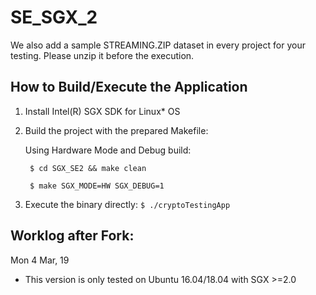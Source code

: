 # SE_SGX_2
We also add a sample STREAMING.ZIP dataset in every project for your testing.
Please unzip it before the execution.

## How to Build/Execute the Application 

1. Install Intel(R) SGX SDK for Linux* OS
2. Build the project with the prepared Makefile:

   Using Hardware Mode and Debug build:
   
      `` $ cd SGX_SE2 && make clean``
      
      `` $ make SGX_MODE=HW SGX_DEBUG=1``

3. Execute the binary directly:
  `
    $ ./cryptoTestingApp
  `

## Worklog after Fork:
Mon 4 Mar, 19
- This version is only tested on Ubuntu 16.04/18.04 with SGX >=2.0
